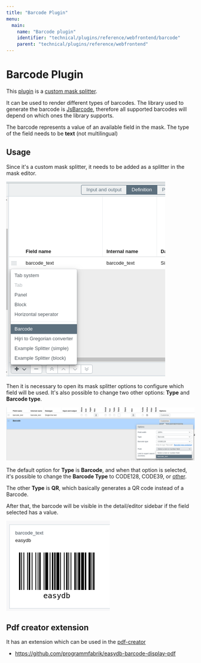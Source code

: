 ```yaml
---
title: "Barcode Plugin"
menu:
  main:
    name: "Barcode plugin"
    identifier: "technical/plugins/reference/webfrontend/barcode"
    parent: "technical/plugins/reference/webfrontend"
---
```


# Barcode Plugin
This [plugin](https://github.com/programmfabrik/easydb-barcode-display) is a [custom mask splitter](/en/technical/plugins/reference/webfrontend/#masksplitter-plugins-registerplugin). 

It can be used to render different types of barcodes. 
The library used to generate the barcode is [JsBarcode](https://lindell.me/JsBarcode/), therefore all supported barcodes will depend on which ones the library supports.

The barcode represents a value of an available field in the mask. The type of the field needs to be **text** (not multilingual)

## Usage

Since it's a custom mask splitter, it needs to be added as a splitter in the mask editor.

![](barcode_mask_add.en.png)

Then it is necessary to open its mask splitter options to configure which field will be used. It's also possible to change two other options: **Type** and **Barcode type**.

![](barcode_mask_options.en.png)

The default option for **Type** is **Barcode**, and when that option is selected, it's possible to change the **Barcode Type** to CODE128, CODE39, or [other](https://github.com/lindell/JsBarcode/wiki#barcodes). 

The other **Type** is **QR**, which basically generates a QR code instead of a Barcode.

After that, the barcode will be visible in the detail/editor sidebar if the field selected has a value.

![](barcode_detail_en.png)

## Pdf creator extension

It has an extension which can be used in the [pdf-creator](/en/technical/plugins/reference/webfrontend/pdf-creator)

- https://github.com/programmfabrik/easydb-barcode-display-pdf